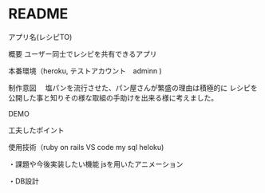 # README
アプリ名(レシピTO)

概要
ユーザー同士でレシピを共有できるアプリ

本番環境（heroku, テストアカウント　adminn )

制作意図
　塩パンを流行させた、パン屋さんが繁盛の理由は積極的に
レシピを公開した事と知りその様な取組の手助けを出来る様に考えました。


DEMO

工夫したポイント

使用技術（ruby on rails VS code my sql heloku)

・課題や今後実装したい機能
jsを用いたアニメーション

・DB設計
